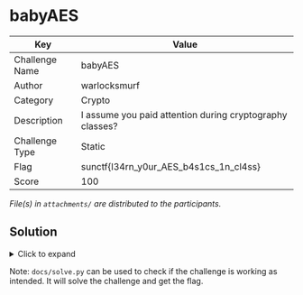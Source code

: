 # babyAES

| Key            | Value                                                    |
|----------------|----------------------------------------------------------|
| Challenge Name | babyAES                                                  |
| Author         | warlocksmurf                                             |
| Category       | Crypto                                                   |
| Description    | I assume you paid attention during cryptography classes? |
| Challenge Type | Static                                                   |
| Flag           | sunctf{l34rn_y0ur_AES_b4s1cs_1n_cl4ss}                   |
| Score          | 100                                                      |

*File(s) in `attachments/` are distributed to the participants.*

## Solution

<details>
<summary>Click to expand</summary>

Decrypt the flag with AES in CBC mode.

</details>

Note: `docs/solve.py` can be used to check if the challenge is working as intended. It will solve the challenge and get
the flag.
